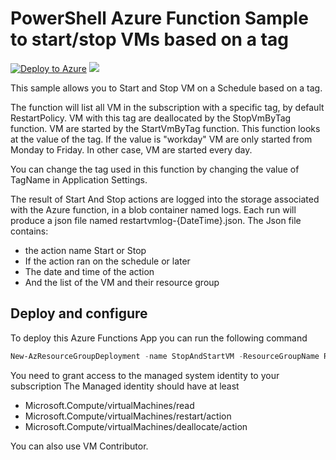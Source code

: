 # PowerShell Azure Function  Sample to start/stop VMs based on a tag

[![Deploy to Azure](http://azuredeploy.net/deploybutton.png)](https://portal.azure.com/#create/Microsoft.Template/uri/https%3a%2f%2fraw.githubusercontent.com%2fomiossec%2fStartStopVmByTag%2fmaster%2fazuredeploy.json) 
<a href="http://armviz.io/#/?load=https%3a%2f%2fraw.githubusercontent.com%2feamonoreilly%2fStartStopPowerShellFunction%2fmaster%2fazuredeploy.json" target="_blank">
    <img src="http://armviz.io/visualizebutton.png"/>
</a>


This sample allows you to Start and Stop VM on a Schedule based on a tag.

The function will list all VM in the subscription with a specific tag, by default RestartPolicy. VM with this tag are deallocated by the StopVmByTag function. VM are started by the StartVmByTag function. This function looks at the value of the tag. If the value is "workday" VM are only started from Monday to Friday. In other case, VM are started every day. 

You can change the tag used in this function by changing the value of TagName in Application Settings.

The result of Start And Stop actions are logged into the storage associated with the Azure function, in a blob container named logs. Each run will produce a json file named restartvmlog-{DateTime}.json. The Json file contains:

* the action name Start or Stop
* If the action ran on the schedule or later 
* The date and time of the action 
* And the list of the VM and their resource group


## Deploy and configure

To deploy this Azure Functions App you can run the following command 

```powershell
New-AzResourceGroupDeployment -name StopAndStartVM -ResourceGroupName RGName -TemplateParameterObject @{"functionAppName" = "<your function app name>"} -TemplateUri "https://raw.githubusercontent.com/omiossec/StartStopPowerShellFunction/master/azuredeploy.json" 
```

You need to grant access to the managed system identity to your subscription 
The Managed identity should have at least

* Microsoft.Compute/virtualMachines/read
* Microsoft.Compute/virtualMachines/restart/action
* Microsoft.Compute/virtualMachines/deallocate/action

You can also use VM Contributor. 


